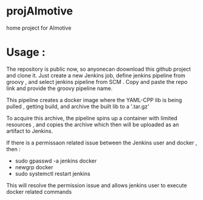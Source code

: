 # projAImotive
home project for AImotive

# Usage : 

The repository is public now, so anyonecan doownload this github project and
clone it. 
Just create a new Jenkins job, define jenkins pipeline from groovy , and select jenkins pipeline from SCM . 
Copy and paste the repo link and provide the groovy pipeline name.

This pipeline creates a docker image where the YAML-CPP lib is being pulled , getting build, and archive the 
built lib to a '.tar.gz' 

To acquire this archive, the pipeline spins up a container with limited resources , and copies the archive 
which then will be uploaded as an artifact to Jenkins. 

If there is a permissaon related issue between the Jenkins user and docker , then : 

- sudo gpasswd -a jenkins docker
- newgrp docker
- sudo systemctl restart jenkins

This will resolve the permission issue and allows jenkins user to execute docker related commands
